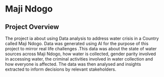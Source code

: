 # Maji Ndogo
## Project Overview
The project ia about using Data analysis to address water crisis in a Country called Maji Ndogo. Data was generated using AI for the purpose of this project to mirror real life
challenges .This data was about the state of water sources across Maji Ndogo, how water is collected, gender parity involved in accessing water, the criminal activities involved in 
water collection and how everyone is affected. The data was then analysed and insights extracted to inform decisions by relevant stakeholders.

